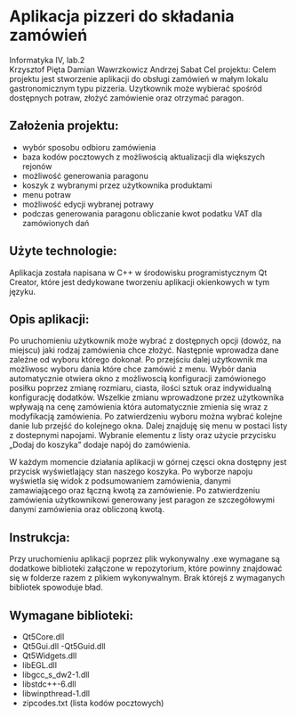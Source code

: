  # Aplikacja pizzeri do składania zamówień 
 
 
Informatyka IV, lab.2  
Krzysztof Pięta 
Damian Wawrzkowicz Andrzej Sabat 
Cel projektu: 
Celem projektu jest stworzenie aplikacji do obsługi zamówień w małym lokalu gastronomicznym typu pizzeria. Uzytkownik może wybierać spośród dostępnych potraw, złożyć zamówienie oraz otrzymać paragon. 
 
## Założenia projektu: 
-	wybór sposobu odbioru zamówienia 
-	baza kodów pocztowych z możliwością aktualizacji dla większych rejonów 
-	możliwość generowania paragonu 
-	koszyk z wybranymi przez użytkownika produktami 
-	menu potraw 
-	możliwość edycji wybranej potrawy 
-	podczas generowania paragonu obliczanie kwot podatku VAT dla zamówionych dań  
 
## Użyte technologie: 
Aplikacja została napisana w C++ w środowisku programistycznym Qt Creator, które jest dedykowane tworzeniu aplikacji okienkowych w tym języku. 

## Opis aplikacji: 
Po uruchomieniu użytkownik może wybrać z dostępnych opcji (dowóz, na miejscu) jaki rodzaj zamówienia chce złożyć. Następnie wprowadza dane zależne od wyboru którego dokonał. Po przejściu dalej użytkownik ma możliwosc wyboru dania które chce zamówić z menu. Wybór dania automatycznie otwiera okno z możliwoscią konfiguracji zamówionego posiłku poprzez zmianę rozmiaru, ciasta, ilości sztuk oraz indywidualną konfigurację dodatków. Wszelkie zmianu wprowadzone przez użytkownika wpływają na cenę zamówienia która automatycznie zmienia się wraz z modyfikacją zamówienia. Po zatwierdzeniu wyboru można wybrać kolejne danie lub przejść do kolejnego okna. Dalej znajduję się menu w postaci listy z dostepnymi napojami. Wybranie elementu z listy oraz użycie przycisku „Dodaj do koszyka” dodaje napój do zamówienia.  
 
W każdym momencie działania aplikacji w górnej częsci okna dostępny jest przycisk wyświetlający stan naszego koszyka. Po wyborze napoju wyświetla się widok z podsumowaniem zamówienia, danymi zamawiającego oraz łączną kwotą za zamówienie. Po zatwierdzeniu zamówienia użytkownikowi generowany jest paragon ze szczegółowymi danymi zamówienia oraz obliczoną kwotą. 

## Instrukcja: 
Przy uruchomieniu aplikacji poprzez plik wykonywalny .exe wymagane są dodatkowe biblioteki załączone w repozytorium, które powinny znajdować się w folderze razem z plikiem wykonywalnym. Brak którejś z wymaganych bibliotek spowoduje bład. 

## Wymagane biblioteki: 
-	Qt5Core.dll 
-	Qt5Gui.dll 
-Qt5Guid.dll 
-	Qt5Widgets.dll 
-	libEGL.dll 
-	libgcc_s_dw2-1.dll 
-	libstdc++-6.dll 
-	libwinpthread-1.dll 
-	zipcodes.txt (lista kodów pocztowych) 
  
